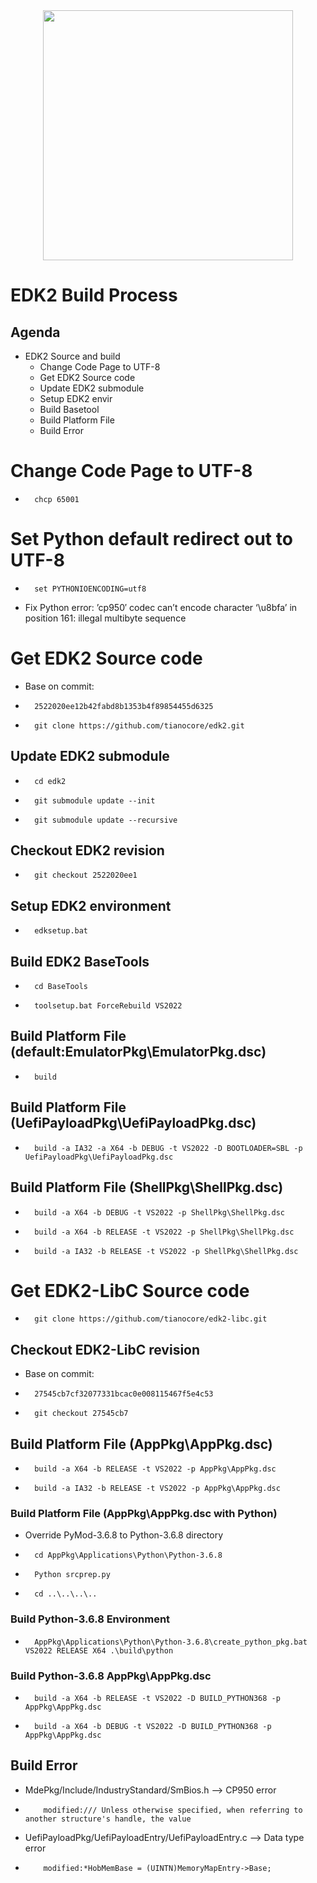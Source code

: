 <div align=center><img src="https://www.advantech.tw/css/css-img/advantech-logo-notagl.svg" width="400"></div>

EDK2 **B**uild Process
========================

Agenda
------
*   EDK2 Source and build
    *   Change Code Page to UTF-8
    *   Get EDK2 Source code
    *   Update EDK2 submodule
    *   Setup EDK2 envir
    *   Build Basetool
    *   Build Platform File
    *   Build Error

# Change Code Page to UTF-8
*       chcp 65001
# Set Python default redirect out to UTF-8
*       set PYTHONIOENCODING=utf8
* Fix Python error: ’cp950′ codec can’t encode character ‘\u8bfa’ in position 161: illegal multibyte sequence

# Get EDK2 Source code
* Base on commit:
*       2522020ee12b42fabd8b1353b4f89854455d6325
*       git clone https://github.com/tianocore/edk2.git

## Update EDK2 submodule
*       cd edk2
*       git submodule update --init
*       git submodule update --recursive

## Checkout EDK2 revision
*       git checkout 2522020ee1

## Setup EDK2 environment
*       edksetup.bat

## Build EDK2 BaseTools
*       cd BaseTools
*       toolsetup.bat ForceRebuild VS2022

## Build Platform File (default:EmulatorPkg\EmulatorPkg.dsc)
*       build

## Build Platform File (UefiPayloadPkg\UefiPayloadPkg.dsc)
*       build -a IA32 -a X64 -b DEBUG -t VS2022 -D BOOTLOADER=SBL -p UefiPayloadPkg\UefiPayloadPkg.dsc

## Build Platform File (ShellPkg\ShellPkg.dsc)
*       build -a X64 -b DEBUG -t VS2022 -p ShellPkg\ShellPkg.dsc
*       build -a X64 -b RELEASE -t VS2022 -p ShellPkg\ShellPkg.dsc
*       build -a IA32 -b RELEASE -t VS2022 -p ShellPkg\ShellPkg.dsc

# Get EDK2-LibC Source code
*       git clone https://github.com/tianocore/edk2-libc.git

## Checkout EDK2-LibC revision
* Base on commit:
*       27545cb7cf32077331bcac0e008115467f5e4c53
*       git checkout 27545cb7

## Build Platform File (AppPkg\AppPkg.dsc)
*       build -a X64 -b RELEASE -t VS2022 -p AppPkg\AppPkg.dsc
*       build -a IA32 -b RELEASE -t VS2022 -p AppPkg\AppPkg.dsc

### Build Platform File (AppPkg\AppPkg.dsc with Python)
* Override PyMod-3.6.8 to Python-3.6.8 directory
*       cd AppPkg\Applications\Python\Python-3.6.8
*       Python srcprep.py
*       cd ..\..\..\..

### Build Python-3.6.8 Environment
*       AppPkg\Applications\Python\Python-3.6.8\create_python_pkg.bat VS2022 RELEASE X64 .\build\python

### Build Python-3.6.8 AppPkg\AppPkg.dsc 
*       build -a X64 -b RELEASE -t VS2022 -D BUILD_PYTHON368 -p AppPkg\AppPkg.dsc
*       build -a X64 -b DEBUG -t VS2022 -D BUILD_PYTHON368 -p AppPkg\AppPkg.dsc

## Build Error
*   MdePkg/Include/IndustryStandard/SmBios.h            --> CP950 error
*         modified:/// Unless otherwise specified, when referring to another structure's handle, the value
*   UefiPayloadPkg/UefiPayloadEntry/UefiPayloadEntry.c  --> Data type error
*         modified:*HobMemBase = (UINTN)MemoryMapEntry->Base;  

